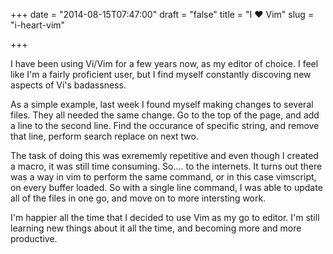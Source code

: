 +++
date = "2014-08-15T07:47:00"
draft = "false"
title = "I ❤ Vim"
slug = "i-heart-vim"

+++

I have been using Vi/Vim for a few years now, as my editor of choice. I feel like I'm a fairly proficient user, but I find myself constantly discoving new aspects of Vi's badassness.

As a simple example, last week I found myself making changes to several files. They all needed the same change. Go to the top of the page, and add a line to the second line. Find the occurance of specific string, and remove that line, perform search replace on next two.

The task of doing this was exrememly repetitive and even though I created a macro, it was still time consuming. So.... to the internets. It turns out there was a way in vim to perform the same command, or in this case vimscript, on every buffer loaded. So with a single line command, I was able to update all of the files in one go, and move on to more intersting work.

I'm happier all the time that I decided to use Vim as my go to editor. I'm still learning new things about it all the time, and becoming more and more productive.